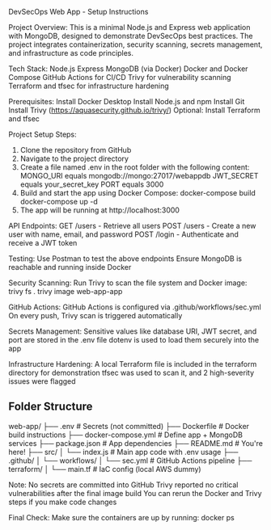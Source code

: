 
DevSecOps Web App - Setup Instructions

Project Overview:
This is a minimal Node.js and Express web application with MongoDB, designed to demonstrate DevSecOps best practices. The project integrates containerization, security scanning, secrets management, and infrastructure as code principles.

Tech Stack:
Node.js
Express
MongoDB (via Docker)
Docker and Docker Compose
GitHub Actions for CI/CD
Trivy for vulnerability scanning
Terraform and tfsec for infrastructure hardening

Prerequisites:
Install Docker Desktop
Install Node.js and npm
Install Git
Install Trivy (https://aquasecurity.github.io/trivy/)
Optional: Install Terraform and tfsec

Project Setup Steps:
1. Clone the repository from GitHub
2. Navigate to the project directory
3. Create a file named .env in the root folder with the following content:
MONGO_URI equals mongodb://mongo:27017/webappdb
JWT_SECRET equals your_secret_key
PORT equals 3000
4. Build and start the app using Docker Compose:
docker-compose build
docker-compose up -d
5. The app will be running at http://localhost:3000

API Endpoints:
GET /users - Retrieve all users
POST /users - Create a new user with name, email, and password
POST /login - Authenticate and receive a JWT token

Testing:
Use Postman to test the above endpoints
Ensure MongoDB is reachable and running inside Docker

Security Scanning:
Run Trivy to scan the file system and Docker image:
trivy fs .
trivy image web-app-app

GitHub Actions:
GitHub Actions is configured via .github/workflows/sec.yml
On every push, Trivy scan is triggered automatically

Secrets Management:
Sensitive values like database URI, JWT secret, and port are stored in the .env file
dotenv is used to load them securely into the app

Infrastructure Hardening:
A local Terraform file is included in the terraform directory for demonstration
tfsec was used to scan it, and 2 high-severity issues were flagged

Folder Structure
----------------
web-app/
├── .env                     # Secrets (not committed)
├── Dockerfile               # Docker build instructions
├── docker-compose.yml       # Define app + MongoDB services
├── package.json             # App dependencies
├── README.md                # You're here!
├── src/
│   └── index.js             # Main app code with .env usage
├── .github/
│   └── workflows/
│       └── sec.yml          # GitHub Actions pipeline
├── terraform/
│   └── main.tf              # IaC config (local AWS dummy)

Note:
No secrets are committed into GitHub
Trivy reported no critical vulnerabilities after the final image build
You can rerun the Docker and Trivy steps if you make code changes

Final Check:
Make sure the containers are up by running:
docker ps
